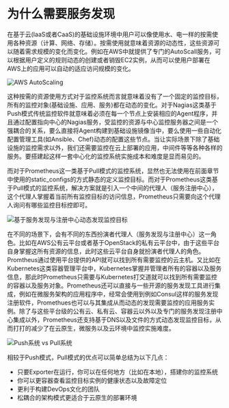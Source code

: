 # 为什么需要服务发现

在基于云(IaaS或者CaaS)的基础设施环境中用户可以像使用水、电一样的按需使用各种资源（计算、网络、存储）。按需使用就意味着资源的动态性，这些资源可以随着需求规模的变化而变化。例如在AWS中就提供了专门的AutoScall服务，可以根据用户定义的规则动态的创建或者销毁EC2实例，从而可以使用户部署在AWS上的应用可以自动的适应访问规模的变化。

![AWS AutoScaling](http://p2n2em8ut.bkt.clouddn.com/aws_autoscaling.png)

这种按需的资源使用方式对于监控系统而言就意味着没有了一个固定的监控目标，所有的监控对象(基础设施、应用、服务)都在动态的变化。对于Nagias这类基于Push模式传统监控软件就意味着必须在每一个节点上安装相应的Agent程序，并且通过配置指向中心的Nagias服务，受监控的资源与中心监控服务器之间是一个强耦合的关系，要么直接将Agent构建到基础设施镜像当中，要么使用一些自动化配置管理工具(如Ansible、Chef)动态的配置这些节点。当让实际场景下除了基础设施的监控需求以外，我们还需要监控在云上部署的应用，中间件等等各种各样的服务。要搭建起这样一套中心化的监控系统实施成本和难度是显而易见的。

而对于Prometheus这一类基于Pull模式的监控系统，显然也无法使用在前面章节中使用的static_configs的方式静态的定义监控目标。而对于Prometheus这类基于Pull模式的监控系统，解决方案就是引入一个中间的代理人（服务注册中心），这个代理人掌握着当前所有监控目标的访问信息，Prometheus只需要向这个代理人询问有哪些监控目标控即可。

![基于服务发现与注册中心动态发现监控目标](http://p2n2em8ut.bkt.clouddn.com/Prometheus-service-discovery.png)

在不同的场景下，会有不同的东西扮演者代理人（服务发现与注册中心）这一角色。比如在AWS公有云平台或者基于OpenStack的私有云平台中，由于这些平台自身掌握这所有资源的信息，此时这些云平台自身就扮演者代理人的角色。Promtheus通过使用平台提供的API就可以找到所有需要监控的云主机。又比如在Kubernetes这类容器管理平台中，Kubernetes掌握并管理者所有的容器以及服务信息，那此时Prometheus只需要与Kubernetes打交道就可以找到所有需要监控的容器以及服务对象。Prometheus还可以直接与一些开源的服务发现工具进行集成，例如在微服务架构的应用程序中，经常会使用到例如Consul这样的服务发现注册软件，Promethues也可以与其集成从而动态的发现需要监控的应用服务实例。除了与这些平台级的公有云、私有云、容器云以外以及专门的服务发现注册中心集成以外，Prometheus还支持基于DNS以及文件的方式动态发现监控目标，从而打打的减少了在云原生，微服务以及云环境中监控实施难度。

![Push系统 vs Pull系统](http://p2n2em8ut.bkt.clouddn.com/pulls_vs_push_s.png)

相较于Push模式，Pull模式的优点可以简单总结为以下几点：

* 只要Exporter在运行，你可以在任何地方（比如在本地），搭建你的监控系统
* 你可以更容器查看监控目标实例的健康状态以及故障定位
* 更利于构建DevOps文化的团队
* 松耦合的架构模式更适合于云原生的部署环境